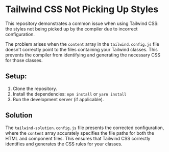 # Tailwind CSS Not Picking Up Styles

This repository demonstrates a common issue when using Tailwind CSS: the styles not being picked up by the compiler due to incorrect configuration.

The problem arises when the `content` array in the `tailwind.config.js` file doesn't correctly point to the files containing your Tailwind classes.  This prevents the compiler from identifying and generating the necessary CSS for those classes.

## Setup:

1. Clone the repository.
2. Install the dependencies: `npm install` or `yarn install`
3. Run the development server (if applicable). 

## Solution

The `tailwind-solution.config.js` file presents the corrected configuration, where the `content` array accurately specifies the file paths for both the HTML and component files. This ensures that Tailwind CSS correctly identifies and generates the CSS rules for your classes.